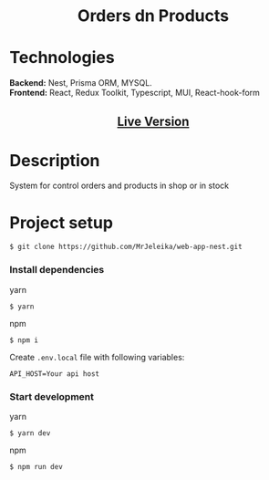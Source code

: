 <h1 align="center">Orders dn Products</h1>

# Technologies
<p>
  <strong>Backend:</strong> Nest, Prisma ORM, MYSQL.<br/>
  <strong>Frontend:</strong> React, Redux Toolkit, Typescript, MUI, React-hook-form
</p>
<h2 align="center"><a href="https://dzencodeweb.herokuapp.com/orders">Live Version</a></h2>

# Description
System for control orders and products in shop or in stock


# Project setup

```
$ git clone https://github.com/MrJeleika/web-app-nest.git
```
### Install dependencies
yarn
```
$ yarn
```
npm
```
$ npm i
```
Create `.env.local` file with following variables:
```
API_HOST=Your api host
```
### Start development
yarn
```
$ yarn dev
```
npm
```
$ npm run dev
```
